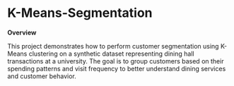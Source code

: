 # K-Means-Segmentation

**Overview**

This project demonstrates how to perform customer segmentation using K-Means clustering on a synthetic dataset representing dining hall transactions at a university. The goal is to group customers based on their spending patterns and visit frequency to better understand dining services and customer behavior.
